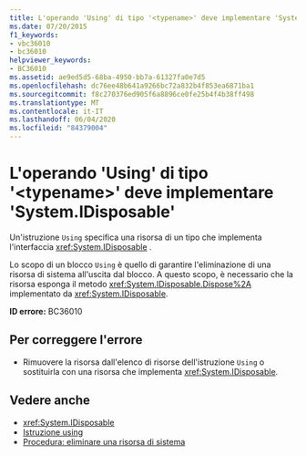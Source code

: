 ```yaml
---
title: L'operando 'Using' di tipo '<typename>' deve implementare 'System.IDisposable'
ms.date: 07/20/2015
f1_keywords:
- vbc36010
- bc36010
helpviewer_keywords:
- BC36010
ms.assetid: ae9ed5d5-68ba-4950-bb7a-61327fa0e7d5
ms.openlocfilehash: dc76ee48b641a9266bc72a832b4f853ea6871ba1
ms.sourcegitcommit: f8c270376ed905f6a8896ce0fe25b4f4b38ff498
ms.translationtype: MT
ms.contentlocale: it-IT
ms.lasthandoff: 06/04/2020
ms.locfileid: "84379004"
---
```

# <a name="using-operand-of-type-typename-must-implement-systemidisposable"></a>L'operando 'Using' di tipo '\<typename>' deve implementare 'System.IDisposable'
Un'istruzione `Using` specifica una risorsa di un tipo che implementa l'interfaccia <xref:System.IDisposable> .  
  
 Lo scopo di un blocco `Using` è quello di garantire l'eliminazione di una risorsa di sistema all'uscita dal blocco. A questo scopo, è necessario che la risorsa esponga il metodo <xref:System.IDisposable.Dispose%2A> implementato da <xref:System.IDisposable>.  
  
 **ID errore:** BC36010  
  
## <a name="to-correct-this-error"></a>Per correggere l'errore  
  
- Rimuovere la risorsa dall'elenco di risorse dell'istruzione `Using` o sostituirla con una risorsa che implementa <xref:System.IDisposable>.  
  
## <a name="see-also"></a>Vedere anche

- <xref:System.IDisposable>
- [Istruzione using](../language-reference/statements/using-statement.md)
- [Procedura: eliminare una risorsa di sistema](../programming-guide/language-features/control-flow/how-to-dispose-of-a-system-resource.md)
